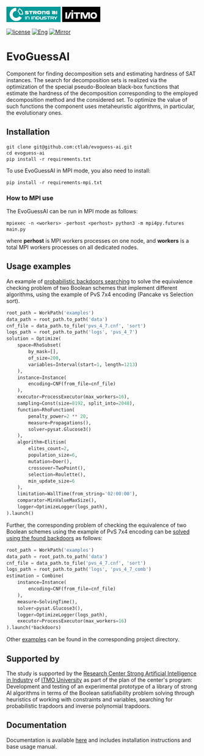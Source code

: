 [![SAI](https://github.com/ITMO-NSS-team/open-source-ops/blob/master/badges/SAI_badge_flat.svg)](https://sai.itmo.ru/)
[![ITMO](https://github.com/ITMO-NSS-team/open-source-ops/blob/master/badges/ITMO_badge_flat_rus.svg)](https://en.itmo.ru/en/)

[![license](https://img.shields.io/github/license/aimclub/evoguess-ai)](https://github.com/aimclub/evoguess-ai/blob/master/LICENSE)
[![Eng](https://img.shields.io/badge/lang-ru-yellow.svg)](/README.md)
[![Mirror](https://camo.githubusercontent.com/9bd7b8c5b418f1364e72110a83629772729b29e8f3393b6c86bff237a6b784f6/68747470733a2f2f62616467656e2e6e65742f62616467652f6769746c61622f6d6972726f722f6f72616e67653f69636f6e3d6769746c6162)](https://gitlab.actcognitive.org/itmo-sai-code/evoguess-ai)

# EvoGuessAI

Component for finding decomposition sets and estimating hardness of SAT instances. The search for decomposition sets is realized via the optimization of the special pseudo-Boolean black-box functions that estimate the hardness of the decomposition corresponding to the employed decomposition method and the considered set. To optimize the value of such functions the component uses metaheuristic algorithms, in particular, the evolutionary ones.

## Installation

```shell script
git clone git@github.com:ctlab/evoguess-ai.git
cd evoguess-ai
pip install -r requirements.txt
```
To use EvoGuessAI in MPI mode, you also need to install:

```shell script
pip install -r requirements-mpi.txt
```

### How to MPI use

The EvoGuessAI can be run in MPI mode as follows:

```shell script
mpiexec -n <workers> -perhost <perhost> python3 -m mpi4py.futures main.py
```

where **perhost** is MPI workers processes on one node, and **workers** is a total MPI workers processes on all dedicated nodes.

## Usage examples

An example of [probabilistic backdoors searching](https://github.com/aimclub/evoguess-ai/blob/master/examples/pvs_search_example.py) to solve the equivalence checking problem of two Boolean schemes that implement different algorithms, using the example of PvS 7x4 encoding (Pancake vs Selection sort).

```python
root_path = WorkPath('examples')
data_path = root_path.to_path('data')
cnf_file = data_path.to_file('pvs_4_7.cnf', 'sort')
logs_path = root_path.to_path('logs', 'pvs_4_7')
solution = Optimize(
    space=RhoSubset(
        by_mask=[],
        of_size=200,
        variables=Interval(start=1, length=1213)
    ),
    instance=Instance(
        encoding=CNF(from_file=cnf_file)
    ),
    executor=ProcessExecutor(max_workers=16),
    sampling=Const(size=8192, split_into=2048),
    function=RhoFunction(
        penalty_power=2 ** 20,
        measure=Propagations(),
        solver=pysat.Glucose3()
    ),
    algorithm=Elitism(
        elites_count=2,
        population_size=6,
        mutation=Doer(),
        crossover=TwoPoint(),
        selection=Roulette(),
        min_update_size=6
    ),
    limitation=WallTime(from_string='02:00:00'),
    comparator=MinValueMaxSize(),
    logger=OptimizeLogger(logs_path),
).launch()
```

Further, the corresponding problem of checking the equivalence of two Boolean schemes using the example of PvS 7x4 encoding can be [solved using the found backdoors](https://github.com/aimclub/evoguess-ai/blob/master/examples/pvs_solve_example.py) as follows:

```python
root_path = WorkPath('examples')
data_path = root_path.to_path('data')
cnf_file = data_path.to_file('pvs_4_7.cnf', 'sort')
logs_path = root_path.to_path('logs', 'pvs_4_7_comb')
estimation = Combine(
    instance=Instance(
        encoding=CNF(from_file=cnf_file)
    ),
    measure=SolvingTime(),
    solver=pysat.Glucose3(),
    logger=OptimizeLogger(logs_path),
    executor=ProcessExecutor(max_workers=16)
).launch(*backdoors)
```

Other [examples](https://github.com/aimclub/evoguess-ai/tree/master/examples) can be found in the corresponding project directory.

## Supported by

The study is supported by the [Research Center Strong Artificial Intelligence in Industry](<https://sai.itmo.ru/>) 
of [ITMO University](https://en.itmo.ru/) as part of the plan of the center's program: Development and testing of an experimental prototype of a library of strong AI algorithms in terms of the Boolean satisfiability problem solving through heuristics of working with constraints and variables, searching for probabilistic trapdoors and inverse polynomial trapdoors.

## Documentation

Documentation is available [here](https://evoguess-ai.readthedocs.io/) and includes installation instructions and base usage manual.
